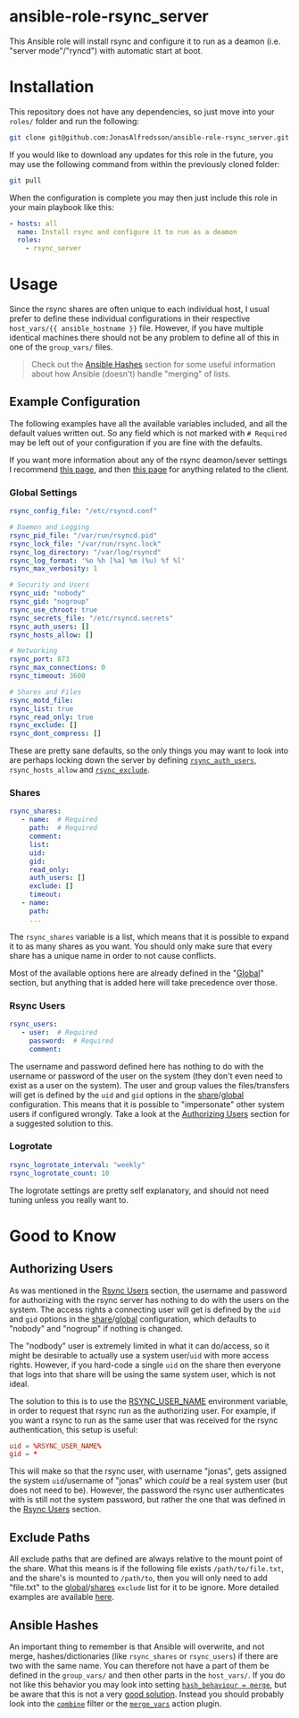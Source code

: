 # ansible-role-rsync_server

This Ansible role will install rsync and configure it to run as a deamon (i.e.
"server mode"/"ryncd") with automatic start at boot.



# Installation

This repository does not have any dependencies, so just move into your `roles/`
folder and run the following:

```bash
git clone git@github.com:JonasAlfredsson/ansible-role-rsync_server.git rsync_server
```

If you would like to download any updates for this role in the future, you may
use the following command from within the previously cloned folder:

```bash
git pull
```

When the configuration is complete you may then just include this role in your
main playbook like this:

```yaml
- hosts: all
  name: Install rsync and configure it to run as a deamon
  roles:
    - rsync_server
```



# Usage

Since the rsync shares are often unique to each individual host, I usual prefer
to define these individual configurations in their respective
`host_vars/{{ ansible_hostname }}` file. However, if you have multiple
identical machines there should not be any problem to define all of this in one
of the `group_vars/` files.

> Check out the [Ansible Hashes](#ansible-hashes) section for some useful
  information about how Ansible (doesn't) handle "merging" of lists.


## Example Configuration
The following examples have all the available variables included, and all the
default values written out. So any field which is not marked with `# Required`
may be left out of your configuration if you are fine with the defaults.

If you want more information about any of the rsync deamon/sever settings I
recommend [this page][6], and then [this page][7] for anything related to the
client.

### Global Settings
```yaml
rsync_config_file: "/etc/rsyncd.conf"

# Daemon and Logging
rsync_pid_file: "/var/run/rsyncd.pid"
rsync_lock_file: "/var/run/rsync.lock"
rsync_log_directory: "/var/log/rsyncd"
rsync_log_format: '%o %h [%a] %m (%u) %f %l'
rsync_max_verbosity: 1

# Security and Users
rsync_uid: "nobody"
rsync_gid: "nogroup"
rsync_use_chroot: true
rsync_secrets_file: "/etc/rsyncd.secrets"
rsync_auth_users: []
rsync_hosts_allow: []

# Networking
rsync_port: 873
rsync_max_connections: 0
rsync_timeout: 3600

# Shares and Files
rsync_motd_file:
rsync_list: true
rsync_read_only: true
rsync_exclude: []
rsync_dont_compress: []
```

These are pretty sane defaults, so the only things you may want to look into
are perhaps locking down the server by defining
[`rsync_auth_users`](#authorizing-users), `rsync_hosts_allow` and
[`rsync_exclude`](#exclude-paths).

### Shares
```yaml
rsync_shares:
   - name:  # Required
     path:  # Required
     comment:
     list:
     uid:
     gid:
     read_only:
     auth_users: []
     exclude: []
     timeout:
   - name:
     path:
     ...
```

The `rsync_shares` variable is a list, which means that it is possible to expand
it to as many shares as you want. You should only make sure that every share has
a unique name in order to not cause conflicts.

Most of the available options here are already defined in the
"[Global](#global-settings)" section, but anything that is added here will
take precedence over those.

### Rsync Users
```yaml
rsync_users:
   - user:  # Required
     password:  # Required
     comment:
```

The username and password defined here has nothing to do with the username or
password of the user on the system (they don't even need to exist as a user on
the system). The user and group values the files/transfers will get is defined
by the `uid` and `gid` options in the
[share](#shares)/[global](#global-settings) configuration. This means that it
is possible to "impersonate" other system users if configured wrongly. Take a
look at the [Authorizing Users](#authorizing-users) section for a suggested
solution to this.

### Logrotate
```yaml
rsync_logrotate_interval: "weekly"
rsync_logrotate_count: 10
```

The logrotate settings are pretty self explanatory, and should not need tuning
unless you really want to.



# Good to Know

## Authorizing Users
As was mentioned in the [Rsync Users](#rsync-users) section, the username and
password for authorizing with the rsync server has nothing to do with the users
on the system. The access rights a connecting user will get is defined by the
`uid` and `gid` options in the [share](#shares)/[global](#global-settings)
configuration, which defaults to "nobody" and "nogroup" if nothing is changed.

The "nodbody" user is extremely limited in what it can do/access, so it might
be desirable to actually use a system user/`uid` with more access rights.
However, if you hard-code a single `uid` on the share then everyone that logs
into that share will be using the same system user, which is not ideal.

The solution to this is to use the [RSYNC_USER_NAME][1] environment variable,
in order to request that rsync run as the authorizing user. For example, if you
want a rsync to run as the same user that was received for the rsync
authentication, this setup is useful:

```conf
uid = %RSYNC_USER_NAME%
gid = *
```

This will make so that the rsync user, with username "jonas", gets assigned the
system `uid`/username of "jonas" which *could* be a real system user (but does
not need to be). However, the password the rsync user authenticates with is
still not the system password, but rather the one that was defined in the
[Rsync Users](#rsync-users) section.


## Exclude Paths
All exclude paths that are defined are always relative to the mount point of
the share. What this means is if the following file exists `/path/to/file.txt`,
and the share's is mounted to `/path/to`, then you will only need to add
"file.txt" to the [global](#global-settings)/[shares](#shares) `exclude` list
for it to be ignore. More detailed examples are available [here][8].


## Ansible Hashes
An important thing to remember is that Ansible will overwrite, and not merge,
hashes/dictionaries (like `rsync_shares` or `rsync_users`) if there are two
with the same name. You can therefore not have a part of them be defined in the
`group_vars/` and then other parts in the `host_vars/`. If you do not like this
behavior you may look into setting [`hash_behaviour = merge`][2], but be aware
that this is not a very [good solution][3]. Instead you should probably look
into the [`combine`][5] filter or the [`merge_vars`][4] action plugin.






[1]: https://download.samba.org/pub/rsync/rsyncd.conf.html#uid
[2]: https://docs.ansible.com/ansible/latest/reference_appendices/config.html#default-hash-behaviour
[3]: https://medium.com/uptime-99/3-things-ive-learned-about-ansible-the-hard-way-bae341524a86
[4]: https://pypi.org/project/ansible-merge-vars/
[5]: https://docs.ansible.com/ansible/latest/user_guide/playbooks_filters.html#combining-hashes-dictionaries
[6]: https://download.samba.org/pub/rsync/rsyncd.conf.html
[7]: https://linux.die.net/man/1/rsync
[8]: https://www.thegeekstuff.com/2011/01/rsync-exclude-files-and-folders/
